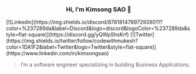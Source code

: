 <p align="center">
  <h3 align="center">Hi, I’m Kimsong SAO 👋</h3>
[![Linkedin](https://img.shields.io/discord/878181478972928011?color=%237289da&label=Discord&logo=discord&logoColor=%237289da&style=flat-square)](https://discord.gg/yQWpShsKrf)
[![Twitter](https://img.shields.io/twitter/follow/codewithmukesh?color=1DA1F2&label=Twitter&logo=Twitter&style=flat-square)](https://www.linkedin.com/in/kimsongsao)
</p>

> I’m a software engineer specializing in building Business Applications.
